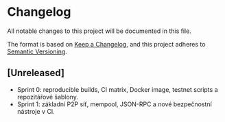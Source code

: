 # Changelog

All notable changes to this project will be documented in this file.

The format is based on [Keep a Changelog](https://keepachangelog.com/en/1.1.0/),
and this project adheres to [Semantic Versioning](https://semver.org/spec/v2.0.0.html).

## [Unreleased]
- Sprint 0: reproducible builds, CI matrix, Docker image, testnet scripts a repozitářové šablony.
- Sprint 1: základní P2P síť, mempool, JSON-RPC a nové bezpečnostní nástroje v CI.
